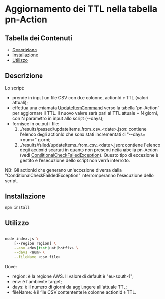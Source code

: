 # Aggiornamento dei TTL nella tabella pn-Action

## Tabella dei Contenuti

- [Descrizione](#Descrizione)
- [Installazione](#installazione)
- [Utilizzo](#utilizzo)

## Descrizione
Lo script:
- prende in input un file CSV con due colonne, actionId e TTL (valori attuali);
- effettua una chiamata [UpdateItemCommand](https://docs.aws.amazon.com/AWSJavaScriptSDK/v3/latest/client/dynamodb/command/UpdateItemCommand/) verso la tabella 'pn-Action' per aggiornare il TTL. Il nuovo valore sarà pari al TTL attuale + N giorni, con N parametro in input allo script (--days);
- fornisce in output i file:
  1. ./results/passed/updateItems_from_csv_\<date>.json: contiene l'elenco degli actionId che sono stati incrementati di "--days=\<num>" giorni;
  2. ./results/failed/updateItems_from_csv_\<date>.json: contiene l'elenco degli actionId scartati in quanto non presenti nella tabella pn-Action (vedi [ConditionalCheckFailedException](https://docs.aws.amazon.com/AWSJavaScriptSDK/v3/latest/Package/-aws-sdk-client-dynamodb/Class/ConditionalCheckFailedException/)). Questo tipo di eccezione è gestito e l'esecuzione dello script non verrà interrotto.
	
NB: Gli actionId che generano un'eccezione diversa dalla "ConditionalCheckFaildedException" interromperanno l'esecuzione dello script.


## Installazione

```bash
npm install
```

## Utilizzo

```bash

node index.js \
	[--region region] \
	--env <dev|test|uat|hotfix> \
	--days <num> \
	--fileName <csv file>

```

Dove:
- region: è la regione AWS. Il valore di default è "eu-south-1";
- env: è l'ambiente target;
- days: è il numero di giorni da aggiungere all'attuale TTL;
- fileName: è il file CSV contentente le colonne actionId e TTL.
